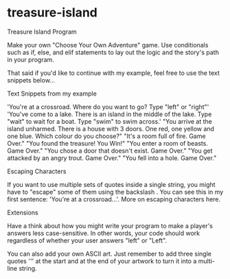 # treasure-island
Treasure Island Program

Make your own "Choose Your Own Adventure" game. Use conditionals such as if, else, and elif statements to lay out the logic and the story's path in your program.

That said if you'd like to continue with my example, feel free to use the text snippets below...

Text Snippets from my example

'You\'re at a crossroad. Where do you want to go? Type "left" or "right"'
'You\'ve come to a lake. There is an island in the middle of the lake. Type "wait" to wait for a boat. Type "swim" to swim across.'
"You arrive at the island unharmed. There is a house with 3 doors. One red, one yellow and one blue. Which colour do you choose?"
"It's a room full of fire. Game Over."
"You found the treasure! You Win!"
"You enter a room of beasts. Game Over."
"You chose a door that doesn't exist. Game Over."
"You get attacked by an angry trout. Game Over."
"You fell into a hole. Game Over."

Escaping Characters

If you want to use multiple sets of quotes inside a single string, you might have to "escape" some of them using the backslash \. You can see this in my first sentence: 'You\'re at a crossroad...'. More on escaping characters here.

Extensions

Have a think about how you might write your program to make a player's answers less case-sensitive. In other words, your code should work regardless of whether your user answers "left" or "Left".

You can also add your own ASCII art. Just remember to add three single quotes ''' at the start and at the end of your artwork to turn it into a multi-line string.